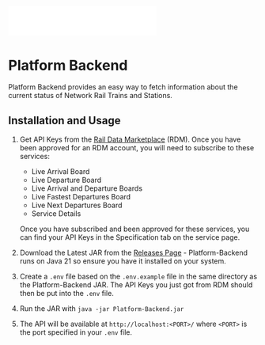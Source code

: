 <img src="./platform.png" alt="Platform" width="300"/>

# Platform Backend
Platform Backend provides an easy way to fetch information about the current status of Network Rail Trains and Stations.

## Installation and Usage
1. Get API Keys from the [Rail Data Marketplace](https://raildata.org.uk/) (RDM).
Once you have been approved for an RDM account, you will need to subscribe to these services:

   - Live Arrival Board
   - Live Departure Board
   - Live Arrival and Departure Boards
   - Live Fastest Departures Board
   - Live Next Departures Board
   - Service Details

	Once you have subscribed and been approved for these services, you can find your API Keys in the Specification tab on
	the service page.

2. Download the Latest JAR from the [Releases Page](https://github.com/Lythium4848/Platform-Backend/releases) - 
Platform-Backend runs on  Java 21 so ensure you have it installed on your system.
3. Create a `.env` file based on the `.env.example` file in the same directory as the Platform-Backend JAR. The API Keys
   you just got from RDM should then be put into the `.env` file.
4. Run the JAR with `java -jar Platform-Backend.jar`
5. The API will be available at `http://localhost:<PORT>/` where `<PORT>` is the port specified in your `.env` file.